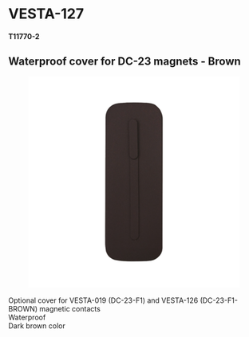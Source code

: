 # VESTA-127

#### T11770-2

## Waterproof cover for DC-23 magnets - Brown

<figure><img src=".gitbook/assets/image (6) (1).png" alt=""><figcaption></figcaption></figure>

Optional cover for VESTA-019 (DC-23-F1) and VESTA-126 (DC-23-F1-BROWN) magnetic contacts
\
Waterproof
\
Dark brown color
